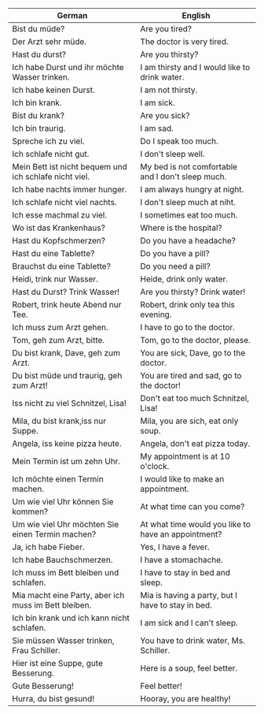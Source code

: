 | German | English |
|--------|---------|
| Bist du müde? | Are you tired? |
| Der Arzt sehr müde. | The doctor is very tired. |
| Hast du durst? | Are you thirsty? |
| Ich habe Durst und ihr möchte Wasser trinken. | I am thirsty and I would like to drink water. |
| Ich habe keinen Durst. | I am not thirsty. |
| Ich bin krank. | I am sick. |
| Bist du krank? | Are you sick? |
| Ich bin traurig. | I am sad. |
| Spreche ich zu viel. | Do I speak too much. |
| Ich schlafe nicht gut. | I don't sleep well. |
| Mein Bett ist nicht bequem und ich schlafe nicht viel. | My bed is not comfortable and I don't sleep much. |
| Ich habe nachts immer hunger. | I am always hungry at night. |
| Ich schlafe nicht viel nachts. | I don't sleep much at niht. |
| Ich esse machmal zu viel. | I sometimes eat too much. |
| Wo ist das Krankenhaus? | Where is the hospital? |
| Hast du Kopfschmerzen? | Do you have a headache? |
| Hast du eine Tablette? | Do you have a pill? |
| Brauchst du eine Tablette? | Do you need a pill? |
| Heidi, trink nur Wasser. | Heide, drink only water. |
| Hast du Durst? Trink Wasser! | Are you thirsty? Drink water! |
| Robert, trink heute Abend nur Tee. | Robert, drink only tea this evening. |
| Ich muss zum Arzt gehen. | I have to go to the doctor. |
| Tom, geh zum Arzt, bitte. | Tom, go to the doctor, please. |
| Du bist krank, Dave, geh zum Arzt. | You are sick, Dave, go to the doctor. |
| Du bist müde und traurig, geh zum Arzt! | You are tired and sad, go to the doctor! |
| Iss nicht zu viel Schnitzel, Lisa! | Don't eat too much Schnitzel, Lisa! |
| Mila, du bist krank,iss nur Suppe. | Mila, you are sich, eat only soup. |
| Angela, iss keine pizza heute. | Angela, don't eat pizza today. |
| Mein Termin ist um zehn Uhr. | My appointment is at 10 o'clock. |
| Ich möchte einen Termin machen. | I would like to make an appointment. |
| Um wie viel Uhr können Sie kommen? | At what time can you come? |
| Um wie viel Uhr möchten Sie einen Termin machen? | At what time would you like to have an appointment? |
| Ja, ich habe Fieber. | Yes, I have a fever. |
| Ich habe Bauchschmerzen. | I have a stomachache. |
| Ich muss im Bett bleiben und schlafen. | I have to stay in bed and sleep. |
| Mia macht eine Party, aber ich muss im Bett bleiben. | Mia is having a party, but I have to stay in bed. |
| Ich bin krank und ich kann nicht schlafen. | I am sick and I can't sleep. |
| Sie müssen Wasser trinken, Frau Schiller. | You have to drink water, Ms. Schiller. |
| Hier ist eine Suppe, gute Besserung. | Here is a soup, feel better. |
| Gute Besserung! | Feel better! |
| Hurra, du bist gesund! | Hooray, you are healthy! |
